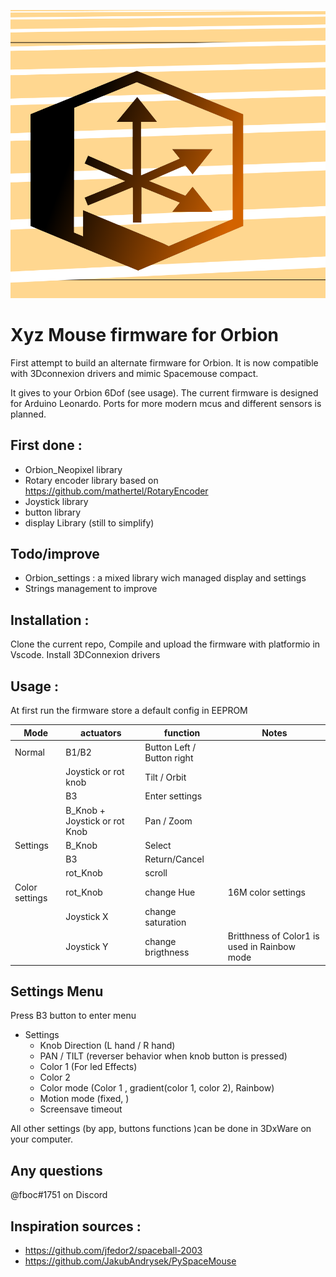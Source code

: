 ﻿
![LOGO Xyz Mouse](logo.png)
# Xyz Mouse firmware for Orbion

First attempt to build an alternate firmware for Orbion. 
It is now compatible with 3Dconnexion drivers and mimic Spacemouse compact.

It gives to your Orbion 6Dof (see usage). The current firmware is designed for
Arduino Leonardo. Ports for more modern mcus and different sensors is planned.

## First done : 

- Orbion_Neopixel library
- Rotary encoder library based on https://github.com/mathertel/RotaryEncoder
- Joystick library
- button library
- display Library (still to simplify)

## Todo/improve

- Orbion_settings : a mixed library wich managed display and settings
- Strings management to improve

## Installation :

Clone the current repo, 
Compile and upload the firmware with platformio in Vscode.
Install 3DConnexion drivers  

## Usage :
At first run the firmware store a default config in EEPROM


| Mode   | actuators  |  function   | Notes |
|--------|----------|-------------| ---|
| Normal  | B1/B2 | Button Left / Button right |
|   | Joystick or rot knob | Tilt / Orbit || 
|   | B3  | Enter settings |
|   | B_Knob + Joystick or rot Knob | Pan / Zoom | 
| Settings | B_Knob | Select |
|   | B3 | Return/Cancel |
|   | rot_Knob | scroll |
| Color settings  | rot_Knob | change Hue | 16M color settings
|   | Joystick X | change saturation |
|   | Joystick Y | change brigthness | Britthness of Color1 is used in Rainbow mode

##  Settings Menu

Press B3 button to enter menu
- Settings
    - Knob Direction (L hand / R hand)
    - PAN / TILT (reverser behavior when knob button is pressed)
    - Color 1 (For led Effects)
    - Color 2
    - Color mode (Color 1 , gradient(color 1, color 2), Rainbow) 
    - Motion mode (fixed, )
    - Screensave timeout

All other settings (by app, buttons functions )can be done in 3DxWare on your computer.

## Any questions

@fboc#1751 on Discord

## Inspiration sources : 
- https://github.com/jfedor2/spaceball-2003
- https://github.com/JakubAndrysek/PySpaceMouse